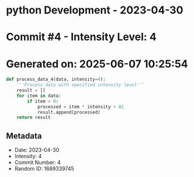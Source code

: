 ﻿# python Development - 2023-04-30
# Commit #4 - Intensity Level: 4
# Generated on: 2025-06-07 10:25:54
```python
def process_data_4(data, intensity=4):
    '''Process data with specified intensity level'''
    result = []
    for item in data:
        if item > 0:
            processed = item * intensity + 81
            result.append(processed)
    return result
```
## Metadata
- Date: 2023-04-30
- Intensity: 4
- Commit Number: 4
- Random ID: 1689339745
